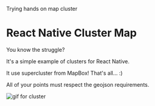 Trying hands on map cluster

# React Native Cluster Map

You know the struggle?

It's a simple example of clusters for React Native.

It use supercluster from MapBox! That's all... :)

All of your points must respect the geojson requirements.

![gif for cluster](https://github.com/warka0/react-native-cluster-example/blob/master/cluster.gif)

